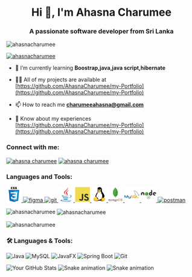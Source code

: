 <h1 align="center">Hi 👋, I'm Ahasna Charumee</h1>
<h3 align="center">A passionate software developer from Sri Lanka</h3>

<p align="left"> <img src="https://komarev.com/ghpvc/?username=ahasnacharumee&label=Profile%20views&color=0e75b6&style=flat" alt="ahasnacharumee" /> </p>

<p align="left"> <a href="https://github.com/ryo-ma/github-profile-trophy"><img src="https://github-profile-trophy.vercel.app/?username=ahasnacharumee" alt="ahasnacharumee" /></a> </p>

- 🌱 I’m currently learning **Boostrap,java,java script,hibernate**

- 👨‍💻 All of my projects are available at [https://github.com/AhasnaCharumee/my-Portfolio](https://github.com/AhasnaCharumee/my-Portfolio)

- 📫 How to reach me **charumeeahasna@gmail.com**

- 📄 Know about my experiences [https://github.com/AhasnaCharumee/my-Portfolio](https://github.com/AhasnaCharumee/my-Portfolio)

<h3 align="left">Connect with me:</h3>
<p align="left">
<a href="https://linkedin.com/in/ahasna charumee" target="blank"><img align="center" src="https://raw.githubusercontent.com/rahuldkjain/github-profile-readme-generator/master/src/images/icons/Social/linked-in-alt.svg" alt="ahasna charumee" height="30" width="40" /></a>
<a href="https://fb.com/ahasna charumee" target="blank"><img align="center" src="https://raw.githubusercontent.com/rahuldkjain/github-profile-readme-generator/master/src/images/icons/Social/facebook.svg" alt="ahasna charumee" height="30" width="40" /></a>
</p>

<h3 align="left">Languages and Tools:</h3>
<p align="left"> <a href="https://www.w3schools.com/css/" target="_blank" rel="noreferrer"> <img src="https://raw.githubusercontent.com/devicons/devicon/master/icons/css3/css3-original-wordmark.svg" alt="css3" width="40" height="40"/> </a> <a href="https://www.figma.com/" target="_blank" rel="noreferrer"> <img src="https://www.vectorlogo.zone/logos/figma/figma-icon.svg" alt="figma" width="40" height="40"/> </a> <a href="https://git-scm.com/" target="_blank" rel="noreferrer"> <img src="https://www.vectorlogo.zone/logos/git-scm/git-scm-icon.svg" alt="git" width="40" height="40"/> </a> <a href="https://www.java.com" target="_blank" rel="noreferrer"> <img src="https://raw.githubusercontent.com/devicons/devicon/master/icons/java/java-original.svg" alt="java" width="40" height="40"/> </a> <a href="https://developer.mozilla.org/en-US/docs/Web/JavaScript" target="_blank" rel="noreferrer"> <img src="https://raw.githubusercontent.com/devicons/devicon/master/icons/javascript/javascript-original.svg" alt="javascript" width="40" height="40"/> </a> <a href="https://www.linux.org/" target="_blank" rel="noreferrer"> <img src="https://raw.githubusercontent.com/devicons/devicon/master/icons/linux/linux-original.svg" alt="linux" width="40" height="40"/> </a> <a href="https://www.mongodb.com/" target="_blank" rel="noreferrer"> <img src="https://raw.githubusercontent.com/devicons/devicon/master/icons/mongodb/mongodb-original-wordmark.svg" alt="mongodb" width="40" height="40"/> </a> <a href="https://www.mysql.com/" target="_blank" rel="noreferrer"> <img src="https://raw.githubusercontent.com/devicons/devicon/master/icons/mysql/mysql-original-wordmark.svg" alt="mysql" width="40" height="40"/> </a> <a href="https://nodejs.org" target="_blank" rel="noreferrer"> <img src="https://raw.githubusercontent.com/devicons/devicon/master/icons/nodejs/nodejs-original-wordmark.svg" alt="nodejs" width="40" height="40"/> </a> <a href="https://postman.com" target="_blank" rel="noreferrer"> <img src="https://www.vectorlogo.zone/logos/getpostman/getpostman-icon.svg" alt="postman" width="40" height="40"/> </a> </p>

<p><img align="left" src="https://github-readme-stats.vercel.app/api/top-langs?username=ahasnacharumee&show_icons=true&locale=en&layout=compact" alt="ahasnacharumee" /></p>

<p>&nbsp;<img align="center" src="https://github-readme-stats.vercel.app/api?username=ahasnacharumee&show_icons=true&locale=en" alt="ahasnacharumee" /></p>

<p><img align="center" src="https://github-readme-streak-stats.herokuapp.com/?user=ahasnacharumee&" alt="ahasnacharumee" /></p>


### 🛠️ Languages & Tools:
![Java](https://img.shields.io/badge/Java-ED8B00?style=for-the-badge&logo=java&logoColor=white)
![MySQL](https://img.shields.io/badge/MySQL-00000F?style=for-the-badge&logo=mysql&logoColor=white)
![JavaFX](https://img.shields.io/badge/JavaFX-007396?style=for-the-badge&logo=java&logoColor=white)
![Spring Boot](https://img.shields.io/badge/Spring_Boot-6DB33F?style=for-the-badge&logo=spring-boot&logoColor=white)
![Git](https://img.shields.io/badge/Git-F05032?style=for-the-badge&logo=git&logoColor=white)

![Your GitHub Stats](https://github-readme-stats.vercel.app/api?username=ahasnacharumee&show_icons=true&theme=tokyonight)
![Snake animation](https://github.com/ahasnacharumee/ahasnacharumee/blob/output/github-contribution-grid-snake.svg)
![Snake animation](https://raw.githubusercontent.com/ahasnacharumee/ahasnacharumee/output/github-contribution-grid-snake.svg)



